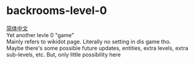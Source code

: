 # backrooms-level-0
 [简体中文](README_ZH_CN.md)<br>
 Yet another levle 0 "game"<br>
 Mainly refers to wikidot page. Literally no setting in dis game tho.<br>
 Maybe there's some possible future updates, entities, extra levels, extra sub-levels, etc. But, only little possibility here<br>